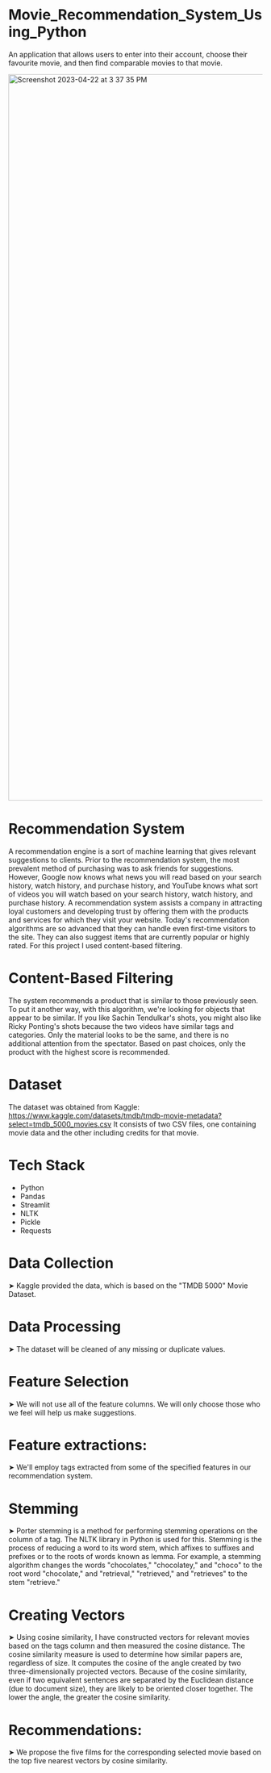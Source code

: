 # Movie_Recommendation_System_Using_Python
An application that allows users to enter into their account, choose their favourite movie, and then find comparable movies to that movie.

<img width="1440" alt="Screenshot 2023-04-22 at 3 37 35 PM" src="https://user-images.githubusercontent.com/106465081/233777857-a2d67d2f-f861-4e69-af75-af3ce30cc4a4.png">

# Recommendation System
A recommendation engine is a sort of machine learning that gives relevant suggestions to clients. Prior to the recommendation system, the most prevalent method of purchasing was to ask friends for suggestions. However, Google now knows what news you will read based on your search history, watch history, and purchase history, and YouTube knows what sort of videos you will watch based on your search history, watch history, and purchase history. A recommendation system assists a company in attracting loyal customers and developing trust by offering them with the products and services for which they visit your website. Today's recommendation algorithms are so advanced that they can handle even first-time visitors to the site. They can also suggest items that are currently popular or highly rated. For this project I used content-based filtering.
# Content-Based Filtering
The system recommends a product that is similar to those previously seen. To put it another way, with this algorithm, we're looking for objects that appear to be similar. If you like Sachin Tendulkar's shots, you might also like Ricky Ponting's shots because the two videos have similar tags and categories. Only the material looks to be the same, and there is no additional attention from the spectator. Based on past choices, only the product with the highest score is recommended.
# Dataset
The dataset was obtained from Kaggle: https://www.kaggle.com/datasets/tmdb/tmdb-movie-metadata?select=tmdb_5000_movies.csv It consists of two CSV files, one containing movie data and the other including credits for that movie.
# Tech Stack
- Python
- Pandas
- Streamlit
- NLTK
- Pickle
- Requests
# Data Collection
➤ Kaggle provided the data, which is based on the "TMDB 5000" Movie Dataset.
# Data Processing
➤ The dataset will be cleaned of any missing or duplicate values.
# Feature Selection
➤ We will not use all of the feature columns. We will only choose those who we feel will help us make suggestions.
# Feature extractions:
➤ We'll employ tags extracted from some of the specified features in our recommendation system.
# Stemming
➤ Porter stemming is a method for performing stemming operations on the column of a tag. The NLTK library in Python is used for this.
Stemming is the process of reducing a word to its word stem, which affixes to suffixes and prefixes or to the roots of words known as lemma. For example, a stemming algorithm changes the words "chocolates," "chocolatey," and "choco" to the root word "chocolate," and "retrieval," "retrieved," and "retrieves" to the stem "retrieve."
# Creating Vectors
➤ Using cosine similarity, I have constructed vectors for relevant movies based on the tags column and then measured the cosine distance. The cosine similarity measure is used to determine how similar papers are, regardless of size. It computes the cosine of the angle created by two three-dimensionally projected vectors. Because of the cosine similarity, even if two equivalent sentences are separated by the Euclidean distance (due to document size), they are likely to be oriented closer together. The lower the angle, the greater the cosine similarity.
# Recommendations:
➤ We propose the five films for the corresponding selected movie based on the top five nearest vectors by cosine similarity.
